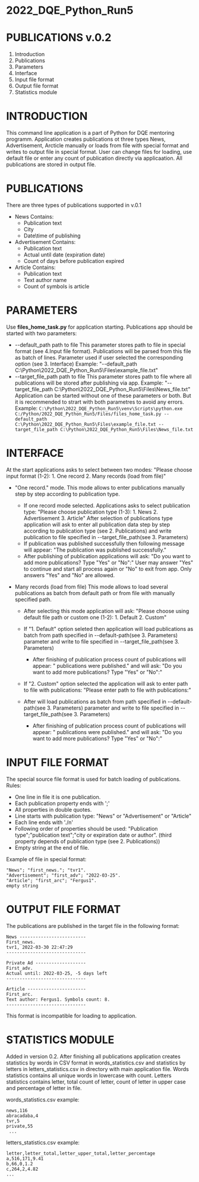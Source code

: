 # 2022_DQE_Python_Run5

PUBLICATIONS v.0.2
====================================

1. Introduction
2. Publications
3. Parameters
4. Interface
5. Input file format
6. Output file format
7. Statistics module

INTRODUCTION
=============
This command line application is a part of Python for DQE mentoring programm. Application creates publications ot three types 
News, Advertisement, Arcticle manually or loads from file with special format and writes to output file in special format.
User can change files for loading, use default file or enter any count of publication directly via applicaation. 
All publications are stored in output file.

PUBLICATIONS
=============
There are three types of publications supported in v.0.1
- News
  Contains:
    - Publication text
    - City 
    - Date\time of publishing
- Advertisement
  Contains:
    - Publication text
    - Actual until date (expiration date)
    - Count of days before publication expired
- Article
  Contains:
    - Publication text
    - Text author name
    - Count of symbols is article

PARAMETERS
==========
Use **files_home_task.py** for application starting.
Publications app should be started with two parameters:
- --default_path path to file
  This parameter stores path to file in special format (see 4.Input file format). 
  Publications will be parsed from this file as batch of lines. Parameter used if user selected the corresponding option (see 3. Interface)
  Example:
  "--default_path C:\Python\2022_DQE_Python_Run5\Files\example_file.txt"
- --target_file_path path to file
  This parameter stores path to file where all publications will be stored after publishing via app.
  Example:
  "--target_file_path C:\Python\2022_DQE_Python_Run5\Files\News_file.txt"
  Application can be started without one of these parameters or both. 
  But it is recommended to strart with both parametres to avoid any errors.
  Example:
  ```C:\Python\2022_DQE_Python_Run5\venv\Scripts\python.exe C:/Python/2022_DQE_Python_Run5/Files/files_home_task.py --default_path               C:\Python\2022_DQE_Python_Run5\Files\example_file.txt --target_file_path C:\Python\2022_DQE_Python_Run5\Files\News_file.txt```
  
INTERFACE
==========
At the start applications asks to select between two modes:
"Please choose input format (1-2): 1. One record 2. Many records (load from file)"
  - "One record." mode.
  This mode allows to enter publications manually step by step according to publication type.
    - If one record mode selected. Applications asks to select publication type:
  "Please choose publication type (1-3): 1. News 2. Advertisement 3. Article"
  After selection of publications type application will ask to enter all publication data step by step according to publication type (see 2. Publications) and write  publication to file specified in --target_file_path(see 3. Parameters)
    - If publication was published successfully then following message will appear:
      "The publication was published successfully."
    - After publishing of publication applications will ask:
    "Do you want to add more publications? Type "Yes" or "No":"
  User may answer "Yes" to continue and start all process again or "No" to exit from app.
  Only answers "Yes" and "No" are allowed.
  
  - Many records (load from file)
  This mode allows to load several publications as batch from default path or from file with manually specified path.
    - After selecting this mode application will ask:
      "Please choose using default file path or custom one (1-2): 1. Default 2. Custom"
    - If "1. Default" option seleted then application will load publications as batch from path specified in --default-path(see 3. Parameters) parameter and write to         file specified in --target_file_path(see 3. Parameters)
      - After finishing of publication process count of publications will appear:
        "<number> publications were published."
        and will ask:
        "Do you want to add more publications? Type "Yes" or "No":"
  
    - If "2. Custom" option selected the application will ask to enter path to file with publications:
      "Please enter path to file with publications:"
    - After will load publications as batch from path specified in --default-path(see 3. Parameters) parameter and write to         file specified in --                     target_file_path(see 3. Parameters)
      - After finishing of publication process count of publications will appear:
        "<number> publications were published."
        and will ask:
        "Do you want to add more publications? Type "Yes" or "No":"

INPUT FILE FORMAT
==================
The special source file format is used for batch loading of publications.
Rules:
- One line in file it is one publication.
- Each publication property ends with ';'
- All properties in double quotes.
- Line starts with publication type:
  "News" or "Advertisement" or "Article"
- Each line ends with './n'
- Following order of properties should be used:
  "Publication type";"publication text";"city or expiration date or author". (third property depends of publication type (see 2. Publications))
- Empty string at the end of file.

Example of file in special format:
```
"News"; "first_news."; "tvr1".
"Advertisement"; "first_adv"; "2022-03-25".
"Article"; "first_arc"; "Fergus1".
empty string
```

OUTPUT FILE FORMAT
==================
The publications are published in the target file in the following format:
```
News -------------------------
First_news.
tvr1, 2022-03-30 22:47:29
------------------------------

Private Ad -------------------
First_adv.
Actual until: 2022-03-25, -5 days left
------------------------------

Article ----------------------
First_arc.
Text author: Fergus1. Symbols count: 8.
------------------------------ 
```
This format is incompatible for loading to application.

STATISTICS MODULE
=================
Added in version 0.2.
After finishing all publications application creates statistics by words in CSV format in words_statistics.csv and statistics by letters in letters_statistics.csv in directory with main application file.
Words statistics contains all unique words in lowercase with count. Letters statistics contains letter, total count of letter, count of letter in upper case and percentage of letter in file.

words_statistics.csv example:
 ```
 news,116
 abracadaba,4
 tvr,5
 private,55
  ...
 ```
letters_statistics.csv example:
  ```
  letter,letter_total,letter_upper_total,letter_percentage
 a,516,171,9.41
 b,66,0,1.2
 c,264,2,4.82
  ...
  ```
